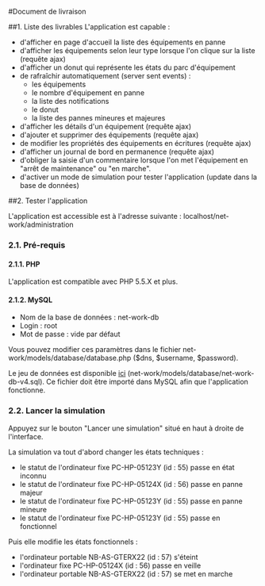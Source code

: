 #Document de livraison

##1. Liste des livrables
L'application est capable :
- d'afficher en page d'accueil la liste des équipements en panne
- d'afficher les équipements selon leur type lorsque l'on clique sur la liste (requête ajax)    
- d'afficher un donut qui représente les états du parc d'équipement
- de rafraîchir automatiquement (server sent events) : 
    - les équipements
    - le nombre d'équipement en panne
    - la liste des notifications
    - le donut
    - la liste des pannes mineures et majeures
- d'afficher les détails d'un équipement (requête ajax)
- d'ajouter et supprimer des équipements (requête ajax)
- de modifier les propriétés des équipements en écritures (requête ajax)
- d'afficher un journal de bord en permanence (requête ajax)
- d'obliger la saisie d'un commentaire lorsque l'on met l'équipement en "arrêt de maintenance" ou "en marche".
- d'activer un mode de simulation pour tester l'application (update dans la base de données)

##2. Tester l'application

L'application est accessible est à l'adresse suivante : localhost/net-work/administration

### 2.1. Pré-requis
#### 2.1.1. PHP
L'application est compatible avec PHP 5.5.X et plus.

#### 2.1.2. MySQL
- Nom de la base de données : net-work-db
- Login : root
- Mot de passe : vide par défaut

Vous pouvez modifier ces paramètres dans le fichier net-work/models/database/database.php ($dns, $username, $password).


Le jeu de données est disponible [ici](../models/database/net-work-db-v4.sql) (net-work/models/database/net-work-db-v4.sql). Ce fichier doit être importé dans MySQL afin que l'application fonctionne.

### 2.2. Lancer la simulation
Appuyez sur le bouton "Lancer une simulation" situé en haut à droite de l'interface.


La simulation va tout d'abord changer les états techniques : 
- le statut de l'ordinateur fixe PC-HP-05123Y (id : 55) passe en état inconnu
- le statut de l'ordinateur fixe PC-HP-05124X (id : 56) passe en panne majeur
- le statut de l'ordinateur fixe PC-HP-05123Y (id : 55) passe en panne mineure
- le statut de l'ordinateur fixe PC-HP-05123Y (id : 55) passe en fonctionnel
 
Puis elle modifie les états fonctionnels :
- l'ordinateur portable NB-AS-GTERX22 (id : 57) s'éteint
- l'ordinateur fixe PC-HP-05124X (id : 56) passe en veille
- l'ordinateur portable NB-AS-GTERX22 (id : 57) se met en marche

